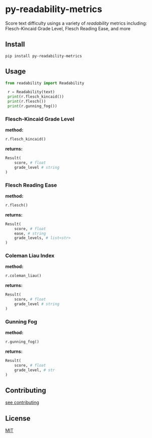 # py-readability-metrics

Score text difficulty usings a variety of _readability_ metrics including: Flesch-Kincaid Grade Level, Flesch Reading Ease, and more

## Install

```shell
pip install py-readability-metrics
```

## Usage

```python
from readability import Readability

 r = Readability(text)
 print(r.flesch_kincaid())
 print(r.flesch())
 print(r.gunning_fog())
```

### Flesch-Kincaid Grade Level

**method:**

```python
r.flesch_kincaid()
```

**returns:**

```python
Result(
    score, # float
    grade_level # string
)
```

### Flesch Reading Ease

**method:**

```python
r.flesch()
```

**returns:**

```python
Result(
    score, # float
    ease, # string
    grade_levels, # list<str>
)
```

### Coleman Liau Index

**method:**

```python
r.coleman_liau()
```

**returns:**

```python
Result(
    score, # float
    grade_level # string
)
```

### Gunning Fog

**method:**

```python
r.gunning_fog()
```

**returns:**

```python
Result(
    score, # float
    grade_level, # str
)
```

## Contributing

[see contributing](CONTRIBUTING.md)

## License

[MIT](LICENSE)
